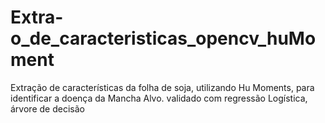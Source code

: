 # Extra-o_de_caracteristicas_opencv_huMoment
Extração de características da folha de soja, utilizando Hu Moments,  para identificar a doença da Mancha Alvo.  validado com regressão Logística, árvore de decisão 

